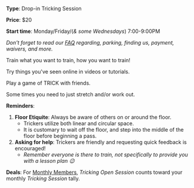 **Type**: Drop-in Tricking Session

**Price**: $20

**Start time**: Monday/Friday/(_& some Wednesdays_) 7:00-9:00PM

_Don't forget to read our [FAQ](./faq.html) regarding, parking, finding us, payment, waivers, and more._

Train what you want to train, how you want to train!

Try things you've seen online in videos or tutorials.

Play a game of TRICK with friends.

Some times you need to just stretch and/or work out.

**Reminders**:

1. **Floor Etiquite**: Always be aware of others on or around the floor.
   - Trickers utilize both linear and circular space.
   - It is customary to wait off the floor, and step into the middle of the floor before beginning a pass.
2. **Asking for help**: Trickers are friendly and requesting quick feedback is encouraged!
   - _Remember everyone is there to train, not specifically to provide you with a lesson plan 😉_

**Deals**: For [Monthly Members](./memberships.html), _Tricking Open Session_ counts toward your monthly _Tricking Session_ tally.

